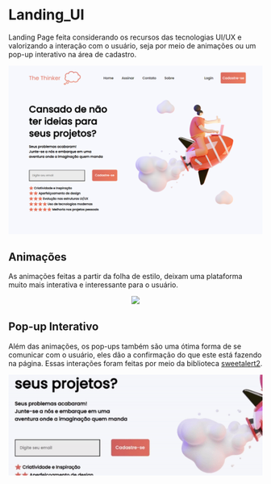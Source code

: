 # Landing_UI
Landing Page feita considerando os recursos das tecnologias UI/UX e valorizando a interação com o usuário, seja por meio de animações ou um pop-up interativo na área de cadastro.



<p align="center">
<img src="assets/img/Demo_Landing.png">
<p>
  
## Animações
As animações feitas a partir da folha de estilo, deixam uma plataforma muito mais interativa e interessante para o usuário. 
<p align="center">
<img src="assets/img/Demo_anime.gif">
<p>
  
## Pop-up Interativo
Além das animações, os pop-ups também são uma ótima forma de se comunicar com o usuário, eles dão a confirmação do que este está fazendo na página.
  Essas interações foram feitas por meio da biblioteca <a href="https://sweetalert2.github.io">sweetalert2</a>.
<p align="center">
<img src="assets/img/Demo_pop-up.gif">
<p>
